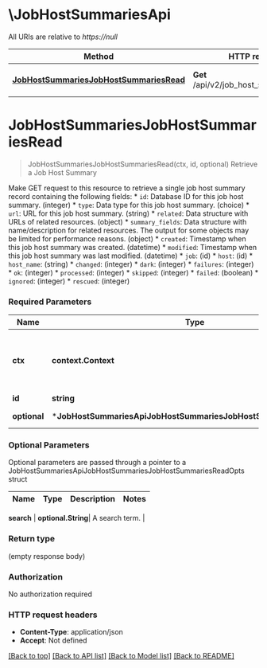 # \JobHostSummariesApi

All URIs are relative to *https://null*

Method | HTTP request | Description
------------- | ------------- | -------------
[**JobHostSummariesJobHostSummariesRead**](JobHostSummariesApi.md#JobHostSummariesJobHostSummariesRead) | **Get** /api/v2/job_host_summaries/{id}/ |  Retrieve a Job Host Summary


# **JobHostSummariesJobHostSummariesRead**
> JobHostSummariesJobHostSummariesRead(ctx, id, optional)
 Retrieve a Job Host Summary

 Make GET request to this resource to retrieve a single job host summary record containing the following fields:  * `id`: Database ID for this job host summary. (integer) * `type`: Data type for this job host summary. (choice) * `url`: URL for this job host summary. (string) * `related`: Data structure with URLs of related resources. (object) * `summary_fields`: Data structure with name/description for related resources.  The output for some objects may be limited for performance reasons. (object) * `created`: Timestamp when this job host summary was created. (datetime) * `modified`: Timestamp when this job host summary was last modified. (datetime) * `job`:  (id) * `host`:  (id) * `host_name`:  (string) * `changed`:  (integer) * `dark`:  (integer) * `failures`:  (integer) * `ok`:  (integer) * `processed`:  (integer) * `skipped`:  (integer) * `failed`:  (boolean) * `ignored`:  (integer) * `rescued`:  (integer)

### Required Parameters

Name | Type | Description  | Notes
------------- | ------------- | ------------- | -------------
 **ctx** | **context.Context** | context for authentication, logging, cancellation, deadlines, tracing, etc.
  **id** | **string**|  | 
 **optional** | ***JobHostSummariesApiJobHostSummariesJobHostSummariesReadOpts** | optional parameters | nil if no parameters

### Optional Parameters
Optional parameters are passed through a pointer to a JobHostSummariesApiJobHostSummariesJobHostSummariesReadOpts struct

Name | Type | Description  | Notes
------------- | ------------- | ------------- | -------------

 **search** | **optional.String**| A search term. | 

### Return type

 (empty response body)

### Authorization

No authorization required

### HTTP request headers

 - **Content-Type**: application/json
 - **Accept**: Not defined

[[Back to top]](#) [[Back to API list]](../README.md#documentation-for-api-endpoints) [[Back to Model list]](../README.md#documentation-for-models) [[Back to README]](../README.md)


